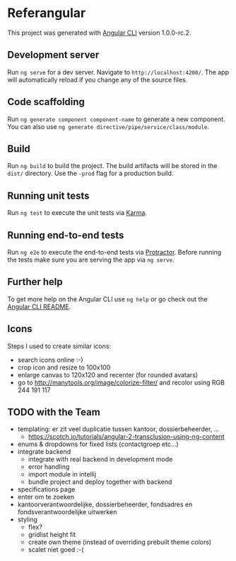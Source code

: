 # Referangular

This project was generated with [Angular CLI](https://github.com/angular/angular-cli) version 1.0.0-rc.2.

## Development server

Run `ng serve` for a dev server. Navigate to `http://localhost:4200/`. The app will automatically reload if you change any of the source files.

## Code scaffolding

Run `ng generate component component-name` to generate a new component. You can also use `ng generate directive/pipe/service/class/module`.

## Build

Run `ng build` to build the project. The build artifacts will be stored in the `dist/` directory. Use the `-prod` flag for a production build.

## Running unit tests

Run `ng test` to execute the unit tests via [Karma](https://karma-runner.github.io).

## Running end-to-end tests

Run `ng e2e` to execute the end-to-end tests via [Protractor](http://www.protractortest.org/).
Before running the tests make sure you are serving the app via `ng serve`.

## Further help

To get more help on the Angular CLI use `ng help` or go check out the [Angular CLI README](https://github.com/angular/angular-cli/blob/master/README.md).

## Icons

Steps I used to create similar icons:
* search icons online :-)
* crop icon and resize to 100x100
* enlarge canvas to 120x120 and recenter (for rounded avatars)
* go to http://manytools.org/image/colorize-filter/ and recolor using RGB 244 191 117

## TODO with the Team

* templating: er zit veel duplicatie tussen kantoor, dossierbeheerder, ...
  * https://scotch.io/tutorials/angular-2-transclusion-using-ng-content
* enums & dropdowns for fixed lists (contactgroep etc...)
* integrate backend
  * integrate with real backend in development mode
  * error handling
  * import module in intellij
  * bundle project and deploy together with backend
* specifications page
* enter om te zoeken
* kantoorverantwoordelijke, dossierbeheerder, fondsadres en fondsverantwoordelijke uitwerken
* styling
  * flex?
  * gridlist height fit
  * create own theme (instead of overriding prebuilt theme colors)
  * scalet niet goed :-(